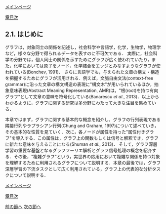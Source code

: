 [メインページ](../../index.markdown)

[章目次](./chap2.md)
## 2.1. はじめに

グラフは，対象同士の関係を記述し，社会科学や言語学，化学，生物学，物理学など，様々な分野で得られるデータを表すのに不可欠である．
実際に，社会科学の分野では，個人同士の関係を示すためにグラフが広く使われていたり，また，化学においては原子をノード，化学結合をエッジとみなすようなグラフが使われている(Bonchev,
1991)．
さらに言語学でも，与えられた文章の構文・構造を把握するためにグラフが活用される．例えば，文脈自由文法(context-free
grammar)に沿った文章の構文構造の表現に"構文木"が用いられているほか，抽象意味表現(Abstract
Meaning Representation,
AMR)は，"根(root)を持つ有向グラフ"として文章の意味を符号化している(Banarescu
*et al*.,
2013)．以上からわかるように，グラフに関する研究は多分野にわたって大きな注目を集めている．

本章ではまず，グラフに関する基本的な概念を紹介し，グラフの行列表現である隣接行列やラプラシアン行列(Chung
and Graham,
1997)について述べていき，その基本的な性質を見ていく．次に，各ノードが属性を持った"属性付きグラフ"を導入する．この属性は，グラフ上の関数もしくは信号と解釈でき，グラフに新たな意味を与えることになる(Shuman
*et al*., 2013)．
そして，グラフ深層学習の重要な基盤となるグラフフーリエ解析とグラフ信号処理の概念を紹介する．その後，"複雑グラフ"という，実世界の応用において複雑な関係を持つ対象を理解するために利用されるグラフについて説明する．本章の最後では，グラフ深層学習の下流タスクとして広く利用されている，グラフ上の代表的な分析タスクについて説明する．


[メインページ](../../index.markdown)

[章目次](./chap2.md)

[前の節へ](./subsection_00.md) [次の節へ](./subsection_02.md)


